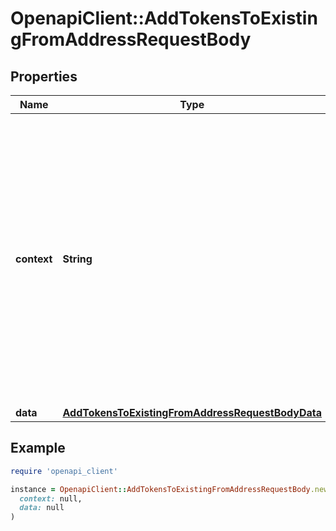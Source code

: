 # OpenapiClient::AddTokensToExistingFromAddressRequestBody

## Properties

| Name | Type | Description | Notes |
| ---- | ---- | ----------- | ----- |
| **context** | **String** | In batch situations the user can use the context to correlate responses with requests. This property is present regardless of whether the response was successful or returned as an error. &#x60;context&#x60; is specified by the user. | [optional] |
| **data** | [**AddTokensToExistingFromAddressRequestBodyData**](AddTokensToExistingFromAddressRequestBodyData.md) |  |  |

## Example

```ruby
require 'openapi_client'

instance = OpenapiClient::AddTokensToExistingFromAddressRequestBody.new(
  context: null,
  data: null
)
```

